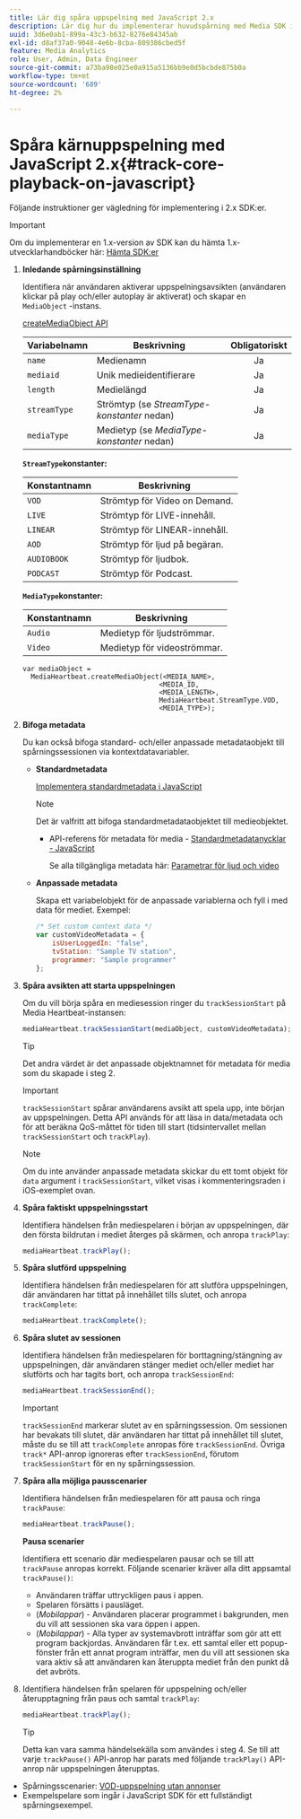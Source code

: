 ```yaml
---
title: Lär dig spåra uppspelning med JavaScript 2.x
description: Lär dig hur du implementerar huvudspårning med Media SDK i en webbläsare med JavaScript 2.x-appar.
uuid: 3d6e0ab1-899a-43c3-b632-8276e84345ab
exl-id: d8af37a0-9048-4e6b-8cba-809386cbed5f
feature: Media Analytics
role: User, Admin, Data Engineer
source-git-commit: a73ba98e025e0a915a5136bb9e0d5bcbde875b0a
workflow-type: tm+mt
source-wordcount: '689'
ht-degree: 2%

---
```


# Spåra kärnuppspelning med JavaScript 2.x{#track-core-playback-on-javascript}

Följande instruktioner ger vägledning för implementering i 2.x SDK:er.

>[!IMPORTANT]
>Om du implementerar en 1.x-version av SDK kan du hämta 1.x-utvecklarhandböcker här: [Hämta SDK:er](/help/getting-started/download-sdks.md)

1. **Inledande spårningsinställning**

   Identifiera när användaren aktiverar uppspelningsavsikten (användaren klickar på play och/eller autoplay är aktiverat) och skapar en `MediaObject` -instans.

   [createMediaObject API](https://adobe-marketing-cloud.github.io/media-sdks/reference/javascript/MediaHeartbeat.html#.createMediaObject)

   | Variabelnamn | Beskrivning | Obligatoriskt |
   | --- | --- | :---: |
   | `name` | Medienamn | Ja |
   | `mediaid` | Unik medieidentifierare | Ja |
   | `length` | Medielängd | Ja |
   | `streamType` | Strömtyp (se _StreamType-konstanter_ nedan) | Ja |
   | `mediaType` | Medietyp (se _MediaType-konstanter_ nedan) | Ja |

   **`StreamType`konstanter:**

   | Konstantnamn | Beskrivning   |
   |---|---|
   | `VOD` | Strömtyp för Video on Demand. |
   | `LIVE` | Strömtyp för LIVE-innehåll. |
   | `LINEAR` | Strömtyp för LINEAR-innehåll. |
   | `AOD` | Strömtyp för ljud på begäran. |
   | `AUDIOBOOK` | Strömtyp för ljudbok. |
   | `PODCAST` | Strömtyp för Podcast. |

   **`MediaType`konstanter:**

   | Konstantnamn | Beskrivning |
   |---|---|
   | `Audio` | Medietyp för ljudströmmar. |
   | `Video` | Medietyp för videoströmmar. |

   ```
   var mediaObject =  
     MediaHeartbeat.createMediaObject(<MEDIA_NAME>,  
                                     <MEDIA_ID,  
                                     <MEDIA_LENGTH>,
                                     MediaHeartbeat.StreamType.VOD,
                                     <MEDIA_TYPE>);
   ```

1. **Bifoga metadata**

   Du kan också bifoga standard- och/eller anpassade metadataobjekt till spårningssessionen via kontextdatavariabler.

   * **Standardmetadata**

      [Implementera standardmetadata i JavaScript](/help/use-cases/track-av-playback/impl-std-metadata/impl-std-md-js/impl-std-metadata-js.md)

      >[!NOTE]
      >
      >Det är valfritt att bifoga standardmetadataobjektet till medieobjektet.

      * API-referens för metadata för media - [Standardmetadatanycklar - JavaScript](https://adobe-marketing-cloud.github.io/media-sdks/reference/javascript)

         Se alla tillgängliga metadata här: [Parametrar för ljud och video](/help/implementation/variables/audio-video-parameters.md)
   * **Anpassade metadata**

      Skapa ett variabelobjekt för de anpassade variablerna och fyll i med data för mediet. Exempel:

      ```js
      /* Set custom context data */
      var customVideoMetadata = {
          isUserLoggedIn: "false",
          tvStation: "Sample TV station",
          programmer: "Sample programmer"
      };
      ```


1. **Spåra avsikten att starta uppspelningen**

   Om du vill börja spåra en mediesession ringer du `trackSessionStart` på Media Heartbeat-instansen:

   ```js
   mediaHeartbeat.trackSessionStart(mediaObject, customVideoMetadata);
   ```

   >[!TIP]
   >
   >Det andra värdet är det anpassade objektnamnet för metadata för media som du skapade i steg 2.

   >[!IMPORTANT]
   >
   >`trackSessionStart` spårar användarens avsikt att spela upp, inte början av uppspelningen. Detta API används för att läsa in data/metadata och för att beräkna QoS-måttet för tiden till start (tidsintervallet mellan `trackSessionStart` och `trackPlay`).

   >[!NOTE]
   >
   >Om du inte använder anpassade metadata skickar du ett tomt objekt för `data` argument i `trackSessionStart`, vilket visas i kommenteringsraden i iOS-exemplet ovan.

1. **Spåra faktiskt uppspelningsstart**

   Identifiera händelsen från mediespelaren i början av uppspelningen, där den första bildrutan i mediet återges på skärmen, och anropa `trackPlay`:

   ```js
   mediaHeartbeat.trackPlay();
   ```

1. **Spåra slutförd uppspelning**

   Identifiera händelsen från mediespelaren för att slutföra uppspelningen, där användaren har tittat på innehållet tills slutet, och anropa `trackComplete`:

   ```js
   mediaHeartbeat.trackComplete();
   ```

1. **Spåra slutet av sessionen**

   Identifiera händelsen från mediespelaren för borttagning/stängning av uppspelningen, där användaren stänger mediet och/eller mediet har slutförts och har tagits bort, och anropa `trackSessionEnd`:

   ```js
   mediaHeartbeat.trackSessionEnd();
   ```

   >[!IMPORTANT]
   >
   >`trackSessionEnd` markerar slutet av en spårningssession. Om sessionen har bevakats till slutet, där användaren har tittat på innehållet till slutet, måste du se till att `trackComplete` anropas före `trackSessionEnd`. Övriga `track*` API-anrop ignoreras efter `trackSessionEnd`, förutom `trackSessionStart` för en ny spårningssession.

1. **Spåra alla möjliga pausscenarier**

   Identifiera händelsen från mediespelaren för att pausa och ringa `trackPause`:

   ```js
   mediaHeartbeat.trackPause();
   ```

   **Pausa scenarier**

   Identifiera ett scenario där mediespelaren pausar och se till att `trackPause` anropas korrekt. Följande scenarier kräver alla ditt appsamtal `trackPause()`:

   * Användaren träffar uttryckligen paus i appen.
   * Spelaren försätts i pausläget.
   * (*Mobilappar*) - Användaren placerar programmet i bakgrunden, men du vill att sessionen ska vara öppen i appen.
   * (*Mobilappar*) - Alla typer av systemavbrott inträffar som gör att ett program backjordas. Användaren får t.ex. ett samtal eller ett popup-fönster från ett annat program inträffar, men du vill att sessionen ska vara aktiv så att användaren kan återuppta mediet från den punkt då det avbröts.

1. Identifiera händelsen från spelaren för uppspelning och/eller återupptagning från paus och samtal `trackPlay`:

   ```js
   mediaHeartbeat.trackPlay();
   ```

   >[!TIP]
   >
   >Detta kan vara samma händelsekälla som användes i steg 4. Se till att varje `trackPause()` API-anrop har parats med följande `trackPlay()` API-anrop när uppspelningen återupptas.

* Spårningsscenarier: [VOD-uppspelning utan annonser](/help/use-cases/tracking-scenarios/vod-no-intrs-details.md)
* Exempelspelare som ingår i JavaScript SDK för ett fullständigt spårningsexempel.
